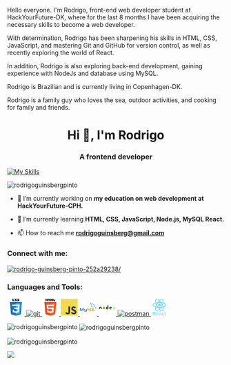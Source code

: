 Hello everyone. I'm Rodrigo, front-end web developer student at HackYourFuture-DK, where for the last 8 months I have been acquiring the necessary skills to become a web developer.

With determination, Rodrigo has been sharpening his skills in HTML, CSS, JavaScript, and mastering Git and GitHub for version control, as well as recently exploring the world of React.

In addition, Rodrigo is also exploring back-end development, gaining experience with NodeJs and database using MySQL.

Rodrigo is Brazilian and is currently living in Copenhagen-DK.

Rodrigo is a family guy who loves the sea, outdoor activities, and cooking for family and friends.
<h1 align="center">Hi 👋, I'm Rodrigo</h1>
<h3 align="center">A frontend developer</h3>

[![My Skills](https://skillicons.dev/icons?i=js,html,css,mysql,nodejs,postman,react,vscode)](https://skillicons.dev)

<p align="left"> <img src="https://komarev.com/ghpvc/?username=rodrigoguinsbergpinto&label=Profile%20views&color=0e75b6&style=flat" alt="rodrigoguinsbergpinto" /> </p>



- 🔭 I’m currently working on **my education on web development at HackYourFuture-CPH.**

- 🌱 I’m currently learning **HTML, CSS, JavaScript, Node.js, MySQL React.**

- 📫 How to reach me **rodrigoguinsberg@gmail.com**

<h3 align="left">Connect with me:</h3>
<p align="left">
<a href="https://linkedin.com/in/rodrigo-guinsberg-pinto-252a29238/" target="blank"><img align="center" src="https://raw.githubusercontent.com/rahuldkjain/github-profile-readme-generator/master/src/images/icons/Social/linked-in-alt.svg" alt="rodrigo-guinsberg-pinto-252a29238/" height="30" width="40" /></a>
</p>

<h3 align="left">Languages and Tools:</h3>
<p align="left"> <a href="https://www.w3schools.com/css/" target="_blank" rel="noreferrer"> <img src="https://raw.githubusercontent.com/devicons/devicon/master/icons/css3/css3-original-wordmark.svg" alt="css3" width="40" height="40"/> </a> <a href="https://git-scm.com/" target="_blank" rel="noreferrer"> <img src="https://www.vectorlogo.zone/logos/git-scm/git-scm-icon.svg" alt="git" width="40" height="40"/> </a> <a href="https://www.w3.org/html/" target="_blank" rel="noreferrer"> <img src="https://raw.githubusercontent.com/devicons/devicon/master/icons/html5/html5-original-wordmark.svg" alt="html5" width="40" height="40"/> </a> <a href="https://developer.mozilla.org/en-US/docs/Web/JavaScript" target="_blank" rel="noreferrer"> <img src="https://raw.githubusercontent.com/devicons/devicon/master/icons/javascript/javascript-original.svg" alt="javascript" width="40" height="40"/> </a> <a href="https://www.mysql.com/" target="_blank" rel="noreferrer"> <img src="https://raw.githubusercontent.com/devicons/devicon/master/icons/mysql/mysql-original-wordmark.svg" alt="mysql" width="40" height="40"/> </a> <a href="https://nodejs.org" target="_blank" rel="noreferrer"> <img src="https://raw.githubusercontent.com/devicons/devicon/master/icons/nodejs/nodejs-original-wordmark.svg" alt="nodejs" width="40" height="40"/> </a> <a href="https://postman.com" target="_blank" rel="noreferrer"> <img src="https://www.vectorlogo.zone/logos/getpostman/getpostman-icon.svg" alt="postman" width="40" height="40"/> </a> <a href="https://reactjs.org/" target="_blank" rel="noreferrer"> <img src="https://raw.githubusercontent.com/devicons/devicon/master/icons/react/react-original-wordmark.svg" alt="react" width="40" height="40"/> </a> </p>

<p><img align="left" src="https://github-readme-stats.vercel.app/api/top-langs?username=rodrigoguinsbergpinto&show_icons=true&locale=en&layout=compact" alt="rodrigoguinsbergpinto" /></p>

<p>&nbsp;<img align="center" src="https://github-readme-stats.vercel.app/api?username=rodrigoguinsbergpinto&show_icons=true&locale=en" alt="rodrigoguinsbergpinto" /></p>

<p><img align="center" src="https://github-readme-streak-stats.herokuapp.com/?user=rodrigoguinsbergpinto&" alt="rodrigoguinsbergpinto" /></p>




<a href="https://www.codewars.com/users/RGPinto" traget="_blank"><img align="left" src="https://www.codewars.com/users/RGPinto/badges/micro" /></a>
